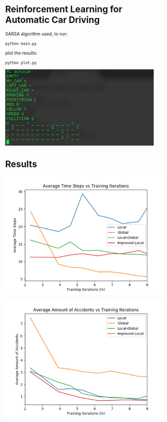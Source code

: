 # Reinforcement Learning for Automatic Car Driving
  SARSA algorithm used, to run: 
  
	python main.py

  plot the results:

	python plot.py

<img src=https://github.com/LihangLiu/RL-autocar/blob/master/assets/commandui.png></img>

# Results

<img src=https://github.com/LihangLiu/RL-autocar/blob/master/assets/steps.png></img>

<img src=https://github.com/LihangLiu/RL-autocar/blob/master/assets/accidents.png></img>
